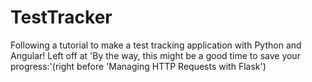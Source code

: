 # TestTracker
Following a tutorial to make a test tracking application with Python and Angular!
Left off at 'By the way, this might be a good time to save your progress:'(right before 'Managing HTTP Requests with Flask')
